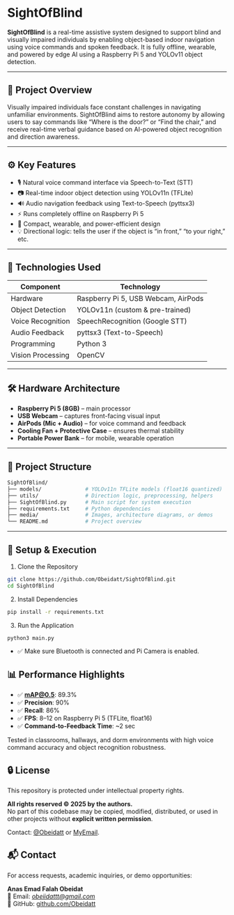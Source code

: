 # SightOfBlind

**SightOfBlind** is a real-time assistive system designed to support blind and visually impaired individuals by enabling object-based indoor navigation using voice commands and spoken feedback. It is fully offline, wearable, and powered by edge AI using a Raspberry Pi 5 and YOLOv11 object detection.

---

## 🎯 Project Overview

Visually impaired individuals face constant challenges in navigating unfamiliar environments. SightOfBlind aims to restore autonomy by allowing users to say commands like “Where is the door?” or “Find the chair,” and receive real-time verbal guidance based on AI-powered object recognition and direction awareness.

---

## ⚙️ Key Features

- 🎙️ Natural voice command interface via Speech-to-Text (STT)
- 📷 Real-time indoor object detection using YOLOv11n (TFLite)
- 🔊 Audio navigation feedback using Text-to-Speech (pyttsx3)
- ⚡ Runs completely offline on Raspberry Pi 5
- 🎒 Compact, wearable, and power-efficient design
- 💡 Directional logic: tells the user if the object is “in front,” “to your right,” etc.

---

## 🧠 Technologies Used

| Component           | Technology                     |
|--------------------|----------------------------------|
| Hardware           | Raspberry Pi 5, USB Webcam, AirPods |
| Object Detection   | YOLOv11n (custom & pre-trained) |
| Voice Recognition  | SpeechRecognition (Google STT) |
| Audio Feedback     |  pyttsx3 (Text-to-Speech)      |
| Programming        | Python 3                        |
| Vision Processing  | OpenCV                          |

---

## 🛠 Hardware Architecture

- **Raspberry Pi 5 (8GB)** – main processor
- **USB Webcam** – captures front-facing visual input
- **AirPods (Mic + Audio)** – for voice command and feedback
- **Cooling Fan + Protective Case** – ensures thermal stability
- **Portable Power Bank** – for mobile, wearable operation

---

## 📁 Project Structure

```bash
SightOfBlind/
├── models/              # YOLOv11n TFLite models (float16 quantized)
├── utils/               # Direction logic, preprocessing, helpers
├── SightOfBlind.py      # Main script for system execution
├── requirements.txt     # Python dependencies
├── media/               # Images, architecture diagrams, or demos
└── README.md            # Project overview
```
---
## 🚀 Setup & Execution

1. Clone the Repository
```bash
git clone https://github.com/Obeidatt/SightOfBlind.git
cd SightOfBlind
```
2. Install Dependencies
```bash
pip install -r requirements.txt
```
3. Run the Application
```bash
python3 main.py
```
- ✅ Make sure Bluetooth is connected and Pi Camera is enabled.
  
## 📊 Performance Highlights

- ✅ **mAP@0.5**: 89.3%
- ✅ **Precision**: 90%
- ✅ **Recall**: 86%
- ✅ **FPS**: 8–12 on Raspberry Pi 5 (TFLite, float16)
- ✅ **Command-to-Feedback Time**: ~2 sec

Tested in classrooms, hallways, and dorm environments with high voice command accuracy and object recognition robustness.

## 🔒 License

This repository is protected under intellectual property rights.

**All rights reserved © 2025 by the authors.**  
No part of this codebase may be copied, modified, distributed, or used in other projects without **explicit written permission**.

Contact: [@Obeidatt](https://github.com/Obeidatt) or [MyEmail](obeiidattt@gmail.com).

## 📬 Contact

For access requests, academic inquiries, or demo opportunities:

**Anas Emad Falah Obeidat**  
📧 Email: *obeiidattt@gmail.com*  
🔗 GitHub: [github.com/Obeidatt](https://github.com/Obeidatt)

